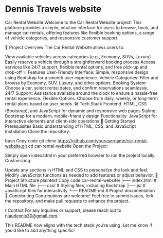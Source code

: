 # Dennis Travels website
Car Rental Website
Welcome to the Car Rental Website project! This platform provides a simple, intuitive interface for users to browse, book, and manage car rentals, offering features like flexible booking options, a range of vehicle categories, and responsive customer support.

🚗 Project Overview
The Car Rental Website allows users to:

View available vehicles across categories (e.g., Economy, SUVs, Luxury)
Easily reserve a vehicle through a straightforward booking process
Access services like 24/7 support, flexible rental options, and free pick-up and drop-off
✨ Features
User-Friendly Interface: Simple, responsive design using Bootstrap for a smooth user experience.
Vehicle Categories: Filter and browse by Economy, SUV, Luxury, and other options.
Booking System: Choose a car, select rental dates, and confirm reservations seamlessly.
24/7 Support: Assistance available around the clock to ensure a hassle-free rental experience.
Flexible Options: Choose from daily, weekly, or long-term rental plans based on user needs.
🛠️ Tech Stack
Frontend: HTML, CSS (Bootstrap), and JavaScript for dynamic and responsive web pages
Styling: Bootstrap for a modern, mobile-friendly design
Functionality: JavaScript for interactive elements and client-side operations
🚀 Getting Started
Prerequisites
Basic understanding of HTML, CSS, and JavaScript
Installation
Clone the repository:

bash
Copy code
git clone https://github.com/yourusername/car-rental-website.git
cd car-rental-website
Open the Project:

Simply open index.html in your preferred browser to run the project locally.
Customizing:

Update any sections in HTML and CSS to personalize the look and feel.
Modify JavaScript functions as needed to add features or adjust behavior.
📂 Project Structure
plaintext
Copy code
car-rental-website/
├── index.html          # Main HTML file
├── css/                # Styling files, including Bootstrap
├── js/                 # JavaScript files for interactivity
└── README.md           # Project documentation
🤝 Contributing
Contributions are welcome! Feel free to submit issues, fork the repository, and make pull requests to enhance the project.

📞 Contact
For any inquiries or support, please reach out to njaudennis30@gmail.com.

This README now aligns with the tech stack you’re using. Let me know if you’d like to add anything specific!
